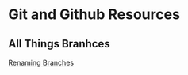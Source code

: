 # Git and Github Resources

## All Things Branhces

[Renaming Branches](https://linuxize.com/post/how-to-rename-local-and-remote-git-branch/)